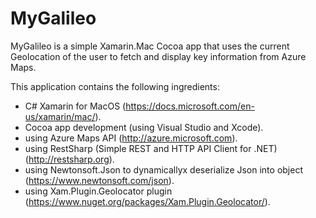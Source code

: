 # MyGalileo

MyGalileo is a simple Xamarin.Mac Cocoa app that uses the current Geolocation of the user to fetch and display key information from Azure Maps.

This application contains the following ingredients:
- C# Xamarin for MacOS (https://docs.microsoft.com/en-us/xamarin/mac/).
- Cocoa app development (using Visual Studio and Xcode).
- using Azure Maps API (http://azure.microsoft.com).
- using RestSharp (Simple REST and HTTP API Client for .NET) (http://restsharp.org).
- using Newtonsoft.Json to dynamicallyx deserialize Json into object (https://www.newtonsoft.com/json).
- using Xam.Plugin.Geolocator plugin (https://www.nuget.org/packages/Xam.Plugin.Geolocator/).
